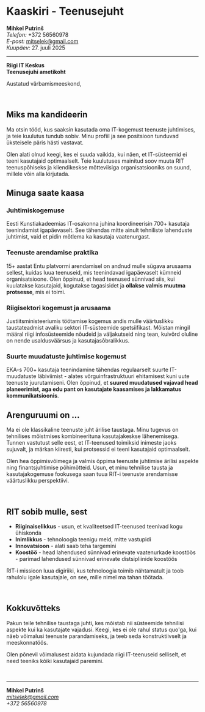 # Kaaskiri - Teenusejuht

**Mihkel Putrinš**  
*Telefon:* +372 56560978  
*E-post:* [mitselek@gmail.com](mailto:mitselek@gmail.com)  
*Kuupäev:* 27. juuli 2025

---

**Riigi IT Keskus**  
**Teenusejuhi ametikoht**

Austatud värbamismeeskond,

&nbsp;

## Miks ma kandideerin

Ma otsin tööd, kus saaksin kasutada oma IT-kogemust teenuste juhtimises, ja teie kuulutus tundub sobiv. Minu profiil ja see positsioon tunduvad üksteisele päris hästi vastavat.

Olen alati olnud keegi, kes ei suuda vaikida, kui näen, et IT-süsteemid ei teeni kasutajaid optimaalselt. Teie kuulutuses mainitud soov muuta RIT teenuspõhiseks ja kliendikeskse mõtteviisiga organisatsiooniks on suund, millele võin alla kirjutada.

## Minuga saate kaasa

### Juhtimiskogemuse

Eesti Kunstiakadeemias IT-osakonna juhina koordineerisin 700+ kasutaja teenindamist igapäevaselt. See tähendas mitte ainult tehniliste lahenduste juhtimist, vaid et pidin mõtlema ka kasutaja vaatenurgast.

### Teenuste arendamise praktika

15+ aastat Entu platvormi arendamisel on andnud mulle sügava arusaama sellest, kuidas luua teenuseid, mis teenindavad igapäevaselt kümneid organisatsioone. Olen õppinud, et head teenused sünnivad siis, kui kuulatakse kasutajaid, kogutakse tagasisidet ja **ollakse valmis muutma protsesse**, mis ei toimi.

### Riigisektori kogemust ja arusaama

Justiitsministeeriumis töötamise kogemus andis mulle väärtuslikku taustateadmist avaliku sektori IT-süsteemide spetsiifikast. Mõistan mingil määral riigi infosüsteemide nõudeid ja väljakutseid ning tean, kuivõrd oluline on nende usaldusväärsus ja kasutajasõbralikkus.

### Suurte muudatuste juhtimise kogemust

EKA-s 700+ kasutaja teenindamine tähendas regulaarselt suurte IT-muudatuste läbiviimist - alates võrguinfrastruktuuri ehitamisest kuni uute teenuste juurutamiseni. Olen õppinud, et **suured muudatused vajavad head planeerimist, aga edu pant on kasutajate kaasamises ja lakkamatus kommunikatsioonis**.

## Arenguruumi on …

Ma ei ole klassikaline teenuste juht ärilise taustaga. Minu tugevus on tehnilises mõistmises kombineerituna kasutajakeskse lähenemisega. Tunnen vastutust selle eest, et IT-teenused toimiksid inimeste jaoks sujuvalt, ja märkan kiiresti, kui protsessid ei teeni kasutajaid optimaalselt.

Olen hea õppimisvõimega ja valmis õppima teenuste juhtimise ärilisi aspekte ning finantsjuhtimise põhimõtteid. Usun, et minu tehnilise tausta ja kasutajakogemuse fookusega saan tuua RIT-i teenuste arendamisse väärtuslikku perspektiivi.

&nbsp;

## RIT sobib mulle, sest

- **Riiginaiselikkus** - usun, et kvaliteetsed IT-teenused teenivad kogu ühiskonda
- **Inimlikkus** - tehnoloogia teenigu meid, mitte vastupidi
- **Innovatsioon** - alati saab teha targemini
- **Koostöö** - head lahendused sünnivad erinevate vaatenurkade koostöös - parimad lahendused sünnivad erinevate distsipliinide koostöös

RIT-i missioon luua digiriiki, kus tehnoloogia toimib nähtamatult ja toob rahulolu igale kasutajale, on see, mille nimel ma tahan töötada.

&nbsp;

## Kokkuvõtteks

Pakun teile tehnilise taustaga juhti, kes mõistab nii süsteemide tehnilisi aspekte kui ka kasutajate vajadusi. Keegi, kes ei ole rahul status quo'ga, kui näeb võimalusi teenuste parandamiseks, ja teeb seda konstruktiivselt ja meeskonnatöös.

Olen põnevil võimalusest aidata kujundada riigi IT-teenuseid selliselt, et need teeniks kõiki kasutajaid paremini.

&nbsp;

---

**Mihkel Putrinš**  
*<mitselek@gmail.com>*  
*+372 56560978*
